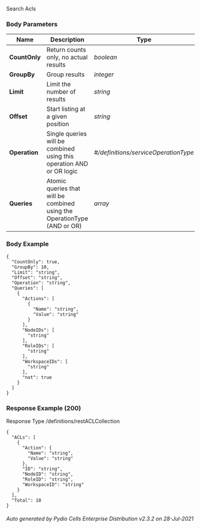 






 
Search Acls  


### Body Parameters

Name | Description | Type | Required
---|---|---|---
**CountOnly** | Return counts only, no actual results | _boolean_ |   
**GroupBy** | Group results | _integer_ |   
**Limit** | Limit the number of results | _string_ |   
**Offset** | Start listing at a given position | _string_ |   
**Operation** | Single queries will be combined using this operation AND or OR logic | _#/definitions/serviceOperationType_ |   
**Queries** | Atomic queries that will be combined using the OperationType (AND or OR) | _array_ |   


### Body Example
```
{
  "CountOnly": true,
  "GroupBy": 10,
  "Limit": "string",
  "Offset": "string",
  "Operation": "string",
  "Queries": [
    {
      "Actions": [
        {
          "Name": "string",
          "Value": "string"
        }
      ],
      "NodeIDs": [
        "string"
      ],
      "RoleIDs": [
        "string"
      ],
      "WorkspaceIDs": [
        "string"
      ],
      "not": true
    }
  ]
}
```






### Response Example (200)
Response Type /definitions/restACLCollection

```
{
  "ACLs": [
    {
      "Action": {
        "Name": "string",
        "Value": "string"
      },
      "ID": "string",
      "NodeID": "string",
      "RoleID": "string",
      "WorkspaceID": "string"
    }
  ],
  "Total": 10
}
```




###### Auto generated by Pydio Cells Enterprise Distribution v2.3.2 on 28-Jul-2021
